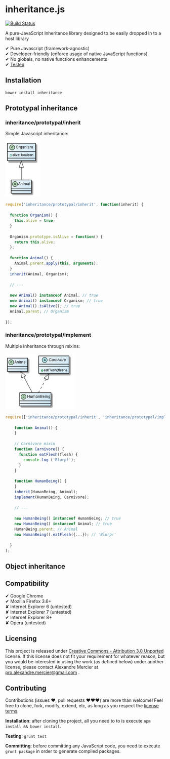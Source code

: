 inheritance.js
==============

[![Build Status](https://travis-ci.org/amercier/inheritance.js.png?branch=master)](https://travis-ci.org/amercier/inheritance.js)

A pure-JavaScript Inheritance library designed to be easily dropped in to a host
library

✔ Pure Javascript (framework-agnostic)  
✔ Developer-friendly (enforce usage of native JavaScript functions)  
✔ No globals, no native functions enhancements  
✔ [Tested](https://travis-ci.org/amercier/inheritance.js/builds)  


Installation
------------

    bower install inheritance



Prototypal inheritance
----------------------

### inheritance/prototypal/inherit ###

Simple Javascript inheritance:

![Simple Javascript inheritance using inheritance/prototypal/inherit](docs/img/example-inherit.png)

```javascript
require('inheritance/prototypal/inherit', function(inherit) {
  
  function Organism() {
    this.alive = true;
  }

  Organism.prototype.isAlive = function() {
    return this.alive;
  };

  function Animal() {
    Animal.parent.apply(this, arguments);
  }
  inherit(Animal, Organism);

  // ---

  new Animal() instanceof Animal; // true
  new Animal() instanceof Organism; // true
  new Animal().isAlive(); // true
  Animal.parent; // Organism

});
```

### inheritance/prototypal/implement ###

Multiple inheritance through mixins:

![Multiple Javascript inheritance using inheritance/prototypal/inherit](docs/img/example-implement.png)

```javascript
require(['inheritance/prototypal/inherit', 'inheritance/prototypal/implement'], function(inherit, implement) {

    function Animal() {
    }

    // Carnivore mixin
    function Carnivore() {
      function eatFlesh(flesh) {
        console.log ('Blurp!');
      }
    }

    function HumanBeing() {
    }
    inherit(HumanBeing, Animal);
    implement(HumanBeing, Carnivore);

    // ---

    new HumanBeing() instanceof HumanBeing; // true
    new HumanBeing() instanceof Animal; // true
    HumanBeing.parent; // Animal
    new HumanBeing().eatFlesh({...}); // 'Blurp!'

  }
);
```

Object inheritance
------------------




Compatibility
-------------

✔ Google Chrome  
✔ Mozilla Firefox 3.6+  
✘ Internet Explorer 6 (untested)  
✘ Internet Explorer 7 (untested)  
✔ Internet Explorer 8+  
✘ Opera (untested)  


Licensing
---------

This project is released under [Creative Commons - Attribution 3.0 Unported](LICENSE-CC-BY.md)
license. If this license does not fit your requirement for whatever reason, but
you would be interested in using the work (as defined below) under another
license, please contact Alexandre Mercier at pro.alexandre.mercier@gmail.com .


Contributing
------------

Contributions (issues ♥, pull requests ♥♥♥) are more than welcome! Feel free to
clone, fork, modify, extend, etc, as long as you respect the [license terms](LICENSE-CC-BY.md).

**Installation**: after cloning the project, all you need to to is execute
`npm install && bower install`.

**Testing**: `grunt test`

**Committing**: before committing any JavaScript code, you need to execute
`grunt package` in order to generate compiled packages.
